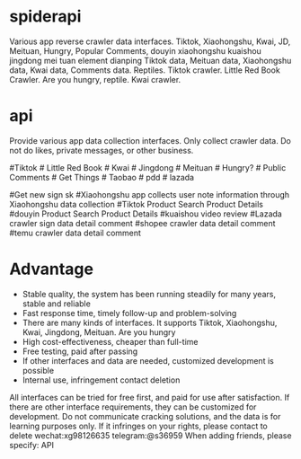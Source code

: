 # spiderapi
Various app reverse crawler data interfaces. Tiktok, Xiaohongshu, Kwai, JD, Meituan, Hungry, Popular Comments, douyin xiaohongshu kuaishou jingdong mei tuan element dianping Tiktok data, Meituan data, Xiaohongshu data, Kwai data, Comments data. Reptiles. Tiktok crawler. Little Red Book Crawler. Are you hungry, reptile. Kwai crawler.

# api
Provide various app data collection interfaces. Only collect crawler data. Do not do likes, private messages, or other business.

#Tiktok # Little Red Book # Kwai # Jingdong # Meituan # Hungry? # Public Comments # Get Things # Taobao # pdd # lazada


#Get new sign sk
#Xiaohongshu app collects user note information through Xiaohongshu data collection
#Tiktok Product Search Product Details
#douyin Product Search Product Details
#kuaishou video review
#Lazada crawler sign data detail comment
#shopee crawler data detail comment
#temu  crawler data detail comment


# Advantage
* Stable quality, the system has been running steadily for many years, stable and reliable
* Fast response time, timely follow-up and problem-solving
* There are many kinds of interfaces. It supports Tiktok, Xiaohongshu, Kwai, Jingdong, Meituan. Are you hungry
* High cost-effectiveness, cheaper than full-time
* Free testing, paid after passing
* If other interfaces and data are needed, customized development is possible
* Internal use, infringement contact deletion

All interfaces can be tried for free first, and paid for use after satisfaction.
If there are other interface requirements, they can be customized for development.
Do not communicate cracking solutions, and the data is for learning purposes only. 
If it infringes on your rights, please contact to delete 
wechat:xg98126635
telegram:@s36959
When adding friends, please specify: API

